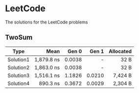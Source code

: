 # LeetCode
The solutions for the LeetCode problems

## TwoSum

|      Type |       Mean |  Gen 0 |  Gen 1 | Allocated |
|---------- |-----------:|-------:|-------:|----------:|
| Solution1 | 1,879.8 ns | 0.0038 |      - |      32 B |
| Solution2 | 1,863.0 ns | 0.0038 |      - |      32 B |
| Solution3 | 1,516.1 ns | 1.1826 | 0.0210 |   7,424 B |
| Solution4 |   890.3 ns | 0.3672 | 0.0029 |   2,304 B |